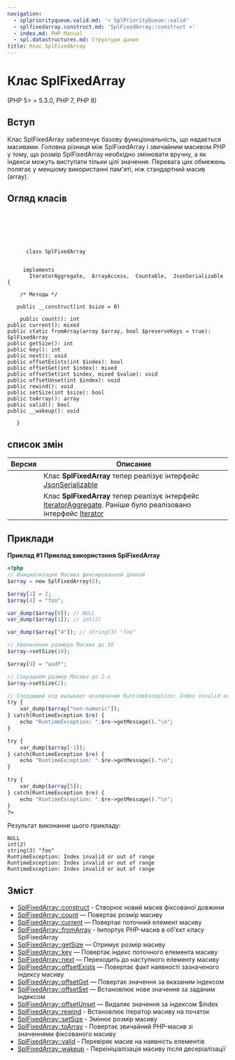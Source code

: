 ```yaml
---
navigation:
  - splpriorityqueue.valid.md: '« SplPriorityQueue::valid'
  - splfixedarray.construct.md: 'SplFixedArray::construct »'
  - index.md: PHP Manual
  - spl.datastructures.md: Структури даних
title: Клас SplFixedArray
---
```

# Клас SplFixedArray

(PHP 5> = 5.3.0, PHP 7, PHP 8)

## Вступ

Клас SplFixedArray забезпечує базову функціональність, що надається масивами. Головна різниця між SplFixedArray і звичайним масивом PHP у тому, що розмір SplFixedArray необхідно змінювати вручну, а як індекси можуть виступати тільки цілі значення. Перевага цих обмежень полягає у меншому використанні пам'яті, ніж стандартний масив (array).

## Огляд класів

```classsynopsis

     
    

    
     
      class SplFixedArray
     

     implements 
       IteratorAggregate,  ArrayAccess,  Countable,  JsonSerializable {

    /* Методы */
    
   public __construct(int $size = 0)

    public count(): int
public current(): mixed
public static fromArray(array $array, bool $preserveKeys = true): SplFixedArray
public getSize(): int
public key(): int
public next(): void
public offsetExists(int $index): bool
public offsetGet(int $index): mixed
public offsetSet(int $index, mixed $value): void
public offsetUnset(int $index): void
public rewind(): void
public setSize(int $size): bool
public toArray(): array
public valid(): bool
public __wakeup(): void

   }
```

## список змін

| Версия | Описание |
| --- | --- |
|  | Клас **SplFixedArray** тепер реалізує інтерфейс [JsonSerializable](class.jsonserializable.md) |
|  | Клас **SplFixedArray** тепер реалізує інтерфейс [IteratorAggregate](class.iteratoraggregate.md). Раніше було реалізовано інтерфейс [Iterator](class.iterator.md) |

## Приклади

**Приклад #1 Приклад використання **SplFixedArray****

```php
<?php
// Инициализация Масива фиксированной длиной
$array = new SplFixedArray(5);

$array[1] = 2;
$array[4] = "foo";

var_dump($array[0]); // NULL
var_dump($array[1]); // int(2)

var_dump($array["4"]); // string(3) "foo"

// Увеличение размера Масива до 10
$array->setSize(10);

$array[9] = "asdf";

// Сокращаем размер Масива до 2-х
$array->setSize(2);

// Следующий код вызывает исключение RuntimeException: Index invalid or out of range
try {
    var_dump($array["non-numeric"]);
} catch(RuntimeException $re) {
    echo "RuntimeException: ".$re->getMessage()."\n";
}

try {
    var_dump($array[-1]);
} catch(RuntimeException $re) {
    echo "RuntimeException: ".$re->getMessage()."\n";
}

try {
    var_dump($array[5]);
} catch(RuntimeException $re) {
    echo "RuntimeException: ".$re->getMessage()."\n";
}
?>
```

Результат виконання цього прикладу:

```
NULL
int(2)
string(3) "foo"
RuntimeException: Index invalid or out of range
RuntimeException: Index invalid or out of range
RuntimeException: Index invalid or out of range
```

## Зміст

-   [SplFixedArray::construct](splfixedarray.construct.md) - Створює новий масив фіксованої довжини
-   [SplFixedArray::count](splfixedarray.count.md) — Повертає розмір масиву
-   [SplFixedArray::current](splfixedarray.current.md) — Повертає поточний елемент масиву
-   [SplFixedArray::fromArray](splfixedarray.fromarray.md) - Імпортує PHP-масив в об'єкт класу SplFixedArray
-   [SplFixedArray::getSize](splfixedarray.getsize.md) — Отримує розмір масиву
-   [SplFixedArray::key](splfixedarray.key.md) — Повертає індекс поточного елемента масиву
-   [SplFixedArray::next](splfixedarray.next.md) — Переходить до наступного елементу масиву
-   [SplFixedArray::offsetExists](splfixedarray.offsetexists.md) — Повертає факт наявності зазначеного індексу масиву
-   [SplFixedArray::offsetGet](splfixedarray.offsetget.md) — Повертає значення за вказаним індексом
-   [SplFixedArray::offsetSet](splfixedarray.offsetset.md) — Встановлює нове значення за заданим індексом
-   [SplFixedArray::offsetUnset](splfixedarray.offsetunset.md) — Видаляє значення за індексом $index
-   [SplFixedArray::rewind](splfixedarray.rewind.md) - Встановлює ітератор масиву на початок
-   [SplFixedArray::setSize](splfixedarray.setsize.md) - Змінює розмір масиву
-   [SplFixedArray::toArray](splfixedarray.toarray.md) - Повертає звичайний PHP-масив зі значеннями фіксованого масиву
-   [SplFixedArray::valid](splfixedarray.valid.md) - Перевіряє масив на наявність елементів
-   [SplFixedArray::wakeup](splfixedarray.wakeup.md) - Переініціалізація масиву після десеріалізації
